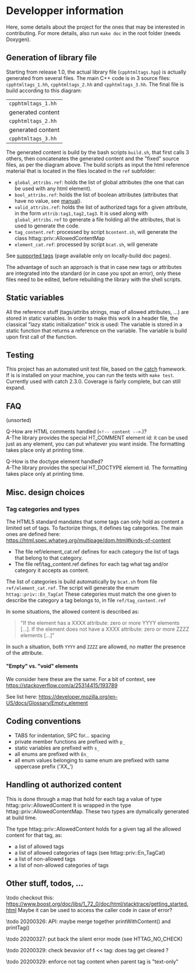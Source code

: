 # Developper information

Here, some details about the project for the ones that may be interested in contributing.
For more details, also run `make doc` in the root folder (needs Doxygen).

## Generation of library file

Starting from release 1.0, the actual library file (`cpphtmltags.hpp`) is actually generated from several files.
The main C++ code is in 3 source files: `cpphtmltags_1.hh`, `cpphtmltags_2.hh` and `cpphtmltags_3.hh`.
The final file is build according to this diagram:

<table>
<tr><td><code>cpphtmltags_1.hh</code></td></tr>
<tr><td>generated content</td></tr>
<tr><td><code>cpphtmltags_2.hh</code></td></tr>
<tr><td>generated content</td></tr>
<tr><td><code>cpphtmltags_3.hh</code></td></tr>
</table>

The generated content is build by the bash scripts `build.sh`, that first calls 3 others, then concatenates the generated content and the "fixed" source files, as per the diagram above.
The build scripts as input the html reference material that is located in the files located in the `ref` subfolder:
- `global_attribs.ref`:  holds the list of global attributes (the one that can be used with any html element).
- `bool_attribs.ref`: holds the list of boolean attributes (attributes that have no value, see [manual](manual.md#boolean-attributes)).
- `valid_attribs.ref`: holds the list of authorized tags for a given attribute, in the form `attrib:tag1,tag2,tag3`.
It is used along with `global_attribs.ref` to generate a file holding all the attributes, that is used to generate the code.
- `tag_content.ref`: processed by script `bcontent.sh`, will generate the class httag::priv::AllowedContentMap
- `element_cat.ref`: processed by script `bcat.sh`, will generate

See <a href="../supported.html">supported tags</a> (page available only on locally-build doc pages).

The advantage of such an approach is that in case new tags or attributes are integrated into the standard (or in case you spot an error), only these files need to be edited, before rebuilding the library with the shell scripts.


## Static variables

All the reference stuff (tags/attribs strings, map of allowed attributes, ...) are stored in static variables.
In order to make this work in a header file, the classical "lazy static initialization" trick is used:
The variable is stored in a static function that returns a reference on the variable.
The variable is build upon first call of the function.


## Testing

This project has an automated unit test file, based on the [catch](https://github.com/catchorg/Catch2/) framework.
If is is installed on your machine, you can run the tests with `make test`.
Currently used with catch 2.3.0.
Coverage is fairly complete, but can still expand.


## FAQ
(unsorted)

Q-How are HTML comments handled (`<!-- content -->`.)?<br>
A-The library provides the special HT_COMMENT element id: it can be used just as any element, you can put whatever you want inside.
The formatting takes place only at printing time.

Q-How is the doctype element handled?<br>
A-The library provides the special HT_DOCTYPE element id.
The formatting takes place only at printing time.

## Misc. design choices

### Tag categories and types

The HTML5 standard mandates that some tags can only hold as content a limited set of tags.
To factorize things, it defines tag categories.
The main ones are defined here:
https://html.spec.whatwg.org/multipage/dom.html#kinds-of-content

- The file ref/element_cat.ref defines for each category the list of tags that belong to that category.
- The file ref/tag_content.ref defines for each tag what tag and/or category it accepts as content.

The list of categories is build automatically by `bcat.sh` from file `ref/element_cat.ref`.
The script will generate the enum `httag::priv::En_TagCat`
These categories must match the one given to describe the category a tag belongs to, in file `ref/tag_content.ref`

In some situations, the allowed content is described as:
> "If the element has a XXXX attribute: zero or more YYYY elements [...]. If the element does not have a XXXX attribute:  zero or more ZZZZ elements [...]"

In such a situation, both `YYYY` and `ZZZZ` are allowed, no matter the presence of the attribute.




#### "Empty" vs. "void" elements

We consider here these are the same.
For a bit of context, see https://stackoverflow.com/a/25314415/193789

See list here: https://developer.mozilla.org/en-US/docs/Glossary/Empty_element


## Coding conventions

- TABS for indentation, SPC for... spacing
- private member functions are prefixed with `p_`
- static variables are prefixed with `s_`
- all enums are prefixed with `En_`
- all enum values belonging to same enum are prefixed with same uppercase prefix ('XX_')


## Handling ot authorized content

This is done through a map that hold for each tag a value of type httag::priv::AllowedContent
It is wrapped in the type httag::priv::AllowedContentMap.
These two types are dymalically generated at build time.

The type httag::priv::AllowedContent holds for a given tag all the allowed content for that tag, as:
- a list of allowed tags
- a list of allowed categories of tags (see httag::priv::En_TagCat)
- a list of non-allowed tags
- a list of non-allowed categories of tags



## Other stuff, todos, ...

\todo checkout this:
https://www.boost.org/doc/libs/1_72_0/doc/html/stacktrace/getting_started.html
Maybe it can be used to access the caller code in case of error?


\todo 20200326: API: maybe merge together printWithContent() and printTag()

\todo 20200327: put back the silent error mode (see HTTAG_NO_CHECK)

\todo 20200329: check bevavior of f << tag: does tag get cleared ?

\todo 20200329: enforce not tag content when parent tag is "text-only"
